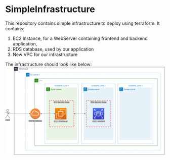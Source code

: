 # SimpleInfrastructure
This repository contains simple infrastructure to deploy using terraform. It contains:
1. EC2 Instance, for a WebServer containing frontend and backend application,
2. RDS database, used by our application
3. New VPC for our infrastructure

The infrastructure should look like below:
![Screenshot](infra.png)
